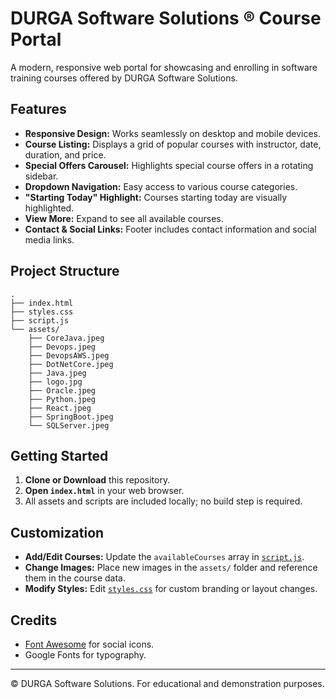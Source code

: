 # DURGA Software Solutions ® Course Portal

A modern, responsive web portal for showcasing and enrolling in software training courses offered by DURGA Software Solutions.

## Features

- **Responsive Design:** Works seamlessly on desktop and mobile devices.
- **Course Listing:** Displays a grid of popular courses with instructor, date, duration, and price.
- **Special Offers Carousel:** Highlights special course offers in a rotating sidebar.
- **Dropdown Navigation:** Easy access to various course categories.
- **"Starting Today" Highlight:** Courses starting today are visually highlighted.
- **View More:** Expand to see all available courses.
- **Contact & Social Links:** Footer includes contact information and social media links.

## Project Structure

```
.
├── index.html
├── styles.css
├── script.js
└── assets/
    ├── CoreJava.jpeg
    ├── Devops.jpeg
    ├── DevopsAWS.jpeg
    ├── DotNetCore.jpeg
    ├── Java.jpeg
    ├── logo.jpg
    ├── Oracle.jpeg
    ├── Python.jpeg
    ├── React.jpeg
    ├── SpringBoot.jpeg
    └── SQLServer.jpeg
```

## Getting Started

1. **Clone or Download** this repository.
2. **Open `index.html`** in your web browser.
3. All assets and scripts are included locally; no build step is required.

## Customization

- **Add/Edit Courses:** Update the `availableCourses` array in [`script.js`](script.js).
- **Change Images:** Place new images in the `assets/` folder and reference them in the course data.
- **Modify Styles:** Edit [`styles.css`](styles.css) for custom branding or layout changes.

## Credits

- [Font Awesome](https://fontawesome.com/) for social icons.
- Google Fonts for typography.

---

© DURGA Software Solutions. For educational and demonstration purposes.